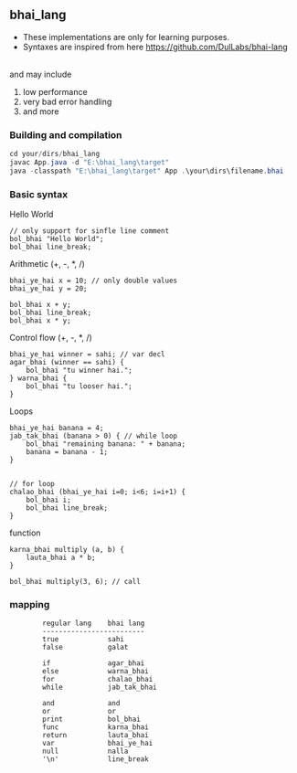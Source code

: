 ## bhai_lang

- These implementations are only for learning purposes.
- Syntaxes are inspired from here https://github.com/DulLabs/bhai-lang

</br>and may include
1. low performance 
2. very bad error handling 
3. and more



### Building and compilation
``` java
cd your/dirs/bhai_lang
javac App.java -d "E:\bhai_lang\target"
java -classpath "E:\bhai_lang\target" App .\your\dirs\filename.bhai 
```

### Basic syntax

Hello World
```
// only support for sinfle line comment
bol_bhai "Hello World";
bol_bhai line_break;
```


Arithmetic (+, -, *, /)
```
bhai_ye_hai x = 10; // only double values
bhai_ye_hai y = 20;

bol_bhai x + y;
bol_bhai line_break;
bol_bhai x * y;
```

Control flow (+, -, *, /)
```
bhai_ye_hai winner = sahi; // var decl
agar_bhai (winner == sahi) {
    bol_bhai "tu winner hai.";
} warna_bhai {
    bol_bhai "tu looser hai.";
}
```
Loops
```
bhai_ye_hai banana = 4;
jab_tak_bhai (banana > 0) { // while loop
    bol_bhai "remaining banana: " + banana;
    banana = banana - 1;
}


// for loop
chalao_bhai (bhai_ye_hai i=0; i<6; i=i+1) {
    bol_bhai i;
    bol_bhai line_break;
}
```

function
```
karna_bhai multiply (a, b) {
    lauta_bhai a * b;
}

bol_bhai multiply(3, 6); // call
```

### mapping
```
        regular lang    bhai lang
        -------------------------
        true            sahi
        false           galat

        if              agar_bhai
        else            warna_bhai
        for             chalao_bhai
        while           jab_tak_bhai

        and             and
        or              or
        print           bol_bhai    
        func            karna_bhai
        return          lauta_bhai
        var             bhai_ye_hai
        null            nalla
        '\n'            line_break
```
